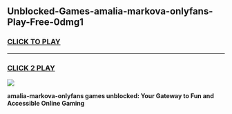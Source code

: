 
## Unblocked-Games-amalia-markova-onlyfans-Play-Free-0dmg1
<h3>
<a href="https://premium76.site?title=amalia-markova-onlyfans&ref=10A">CLICK TO PLAY</a></h3>
<hr>

<h3>
<a href="https://premium76.site?title=amalia-markova-onlyfans&ref=10A">CLICK 2 PLAY</a>
  
</h3>

<a href="https://premium76.site?title=amalia-markova-onlyfans&ref=10A"><img src="https://clearcache.store/games.png"></a>


**amalia-markova-onlyfans games unblocked: Your Gateway to Fun and Accessible Online Gaming**
